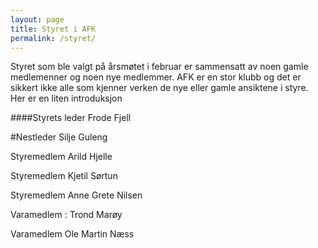 ```yaml
---
layout: page
title: Styret i AFK
permalink: /styret/
---
```


Styret som ble valgt på årsmøtet i februar er sammensatt av noen gamle medlemenner og noen nye medlemmer. AFK er en stor klubb og det er sikkert ikke alle som kjenner verken de nye eller gamle ansiktene i styre. Her er en liten introduksjon


####Styrets leder
Frode Fjell

#Nestleder
Silje Guleng

Styremedlem
Arild Hjelle

Styremedlem
Kjetil Sørtun

Styremedlem
Anne Grete Nilsen

Varamedlem
: Trond Marøy

Varamedlem
 Ole Martin Næss
